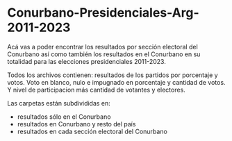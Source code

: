 # Conurbano-Presidenciales-Arg-2011-2023
Acá vas a poder encontrar los resultados por sección electoral del Conurbano así como también los resultados en el Conurbano en su totalidad para las elecciones presidenciales 2011-2023.

Todos los archivos contienen: resultados de los partidos por porcentaje y votos. Voto en blanco, nulo e impugnado en porcentaje y cantidad de votos. Y nivel de participacion más cantidad de votantes y electores. 

Las carpetas están subdivididas en: 

- resultados sólo en el Conurbano
- resultados en Conurbano y resto del país
- resultados en cada sección electoral del Conurbano

